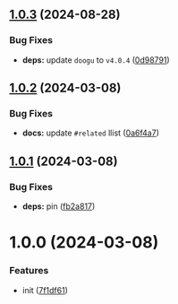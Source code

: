 ## [1.0.3](https://github.com/bent10/stophtml/compare/v1.0.2...v1.0.3) (2024-08-28)


### Bug Fixes

* **deps:** update `doogu` to `v4.0.4` ([0d98791](https://github.com/bent10/stophtml/commit/0d987918793bb27fc2be2f0a9844962838100faa))

## [1.0.2](https://github.com/bent10/stophtml/compare/v1.0.1...v1.0.2) (2024-03-08)


### Bug Fixes

* **docs:** update `#related` llist ([0a6f4a7](https://github.com/bent10/stophtml/commit/0a6f4a7ff42faf81206aad3cb83ac15ba55880da))

## [1.0.1](https://github.com/bent10/stophtml/compare/v1.0.0...v1.0.1) (2024-03-08)


### Bug Fixes

* **deps:** pin ([fb2a817](https://github.com/bent10/stophtml/commit/fb2a81778eeee3058d324d7ab35839c0ff183a64))

# 1.0.0 (2024-03-08)


### Features

* init ([7f1df61](https://github.com/bent10/stophtml/commit/7f1df61ebc151186de6f629f7279483b9a9c1baa))
